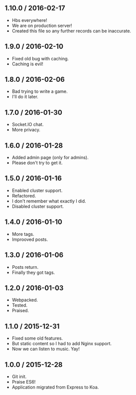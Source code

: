 1.10.0 / 2016-02-17
------------------

- Hbs everywhere!
- We are on production server!
- Created this file so any further records can be inaccurate.


1.9.0 / 2016-02-10
------------------

- Fixed old bug with caching.
- Caching is evil!


1.8.0 / 2016-02-06
------------------

- Bad trying to write a game.
- I'll do it later.


1.7.0 / 2016-01-30
------------------

- Socket.IO chat.
- More privacy.


1.6.0 / 2016-01-28
------------------

- Added admin page (only for admins).
- Please don't try to get it.


1.5.0 / 2016-01-16
------------------

- Enabled cluster support.
- Refactored.
- I don't remember what exactly I did.
- Disabled cluster support.


1.4.0 / 2016-01-10
------------------

- More tags.
- Improoved posts.


1.3.0 / 2016-01-06
------------------

- Posts return.
- Finally they got tags.


1.2.0 / 2016-01-03
------------------

- Webpacked.
- Tested.
- Praised.


1.1.0 / 2015-12-31
------------------

- Fixed some old features.
- But static content so I had to add Nginx support.
- Now we can listen to music. Yay!


1.0.0 / 2015-12-28
------------------

- Git init.
- Praise ES6!
- Application migrated from Express to Koa.
